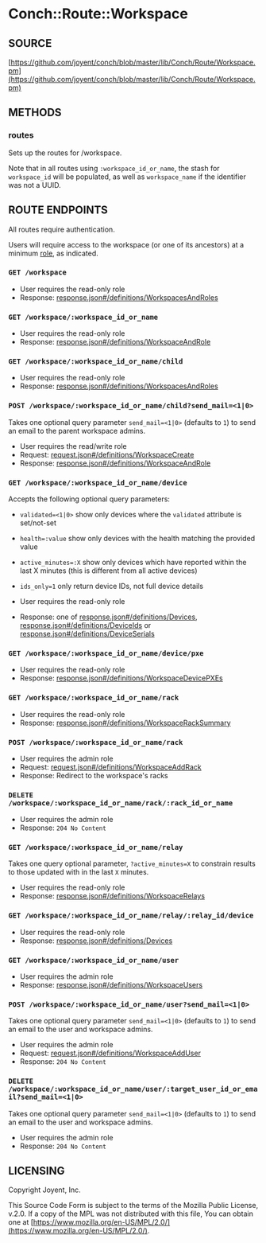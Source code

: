 # Conch::Route::Workspace

## SOURCE

[https://github.com/joyent/conch/blob/master/lib/Conch/Route/Workspace.pm](https://github.com/joyent/conch/blob/master/lib/Conch/Route/Workspace.pm)

## METHODS

### routes

Sets up the routes for /workspace.

Note that in all routes using `:workspace_id_or_name`, the stash for `workspace_id` will be
populated, as well as `workspace_name` if the identifier was not a UUID.

## ROUTE ENDPOINTS

All routes require authentication.

Users will require access to the workspace (or one of its ancestors) at a minimum
[role](../modules/Conch%3A%3ADB%3A%3AResult%3A%3AUserWorkspaceRole#role), as indicated.

### `GET /workspace`

- User requires the read-only role
- Response: [response.json#/definitions/WorkspacesAndRoles](../json-schema/response.json#/definitions/WorkspacesAndRoles)

### `GET /workspace/:workspace_id_or_name`

- User requires the read-only role
- Response: [response.json#/definitions/WorkspaceAndRole](../json-schema/response.json#/definitions/WorkspaceAndRole)

### `GET /workspace/:workspace_id_or_name/child`

- User requires the read-only role
- Response: [response.json#/definitions/WorkspacesAndRoles](../json-schema/response.json#/definitions/WorkspacesAndRoles)

### `POST /workspace/:workspace_id_or_name/child?send_mail=<1|0>`

Takes one optional query parameter `send_mail=<1|0>` (defaults to `1`) to send
an email to the parent workspace admins.

- User requires the read/write role
- Request: [request.json#/definitions/WorkspaceCreate](../json-schema/request.json#/definitions/WorkspaceCreate)
- Response: [response.json#/definitions/WorkspaceAndRole](../json-schema/response.json#/definitions/WorkspaceAndRole)

### `GET /workspace/:workspace_id_or_name/device`

Accepts the following optional query parameters:

- `validated=<1|0>` show only devices where the `validated` attribute is set/not-set
- `health=:value` show only devices with the health matching the provided value
- `active_minutes=:X` show only devices which have reported within the last X minutes (this is different from all active devices)
- `ids_only=1` only return device IDs, not full device details

- User requires the read-only role
- Response: one of [response.json#/definitions/Devices](../json-schema/response.json#/definitions/Devices), [response.json#/definitions/DeviceIds](../json-schema/response.json#/definitions/DeviceIds) or [response.json#/definitions/DeviceSerials](../json-schema/response.json#/definitions/DeviceSerials)

### `GET /workspace/:workspace_id_or_name/device/pxe`

- User requires the read-only role
- Response: [response.json#/definitions/WorkspaceDevicePXEs](../json-schema/response.json#/definitions/WorkspaceDevicePXEs)

### `GET /workspace/:workspace_id_or_name/rack`

- User requires the read-only role
- Response: [response.json#/definitions/WorkspaceRackSummary](../json-schema/response.json#/definitions/WorkspaceRackSummary)

### `POST /workspace/:workspace_id_or_name/rack`

- User requires the admin role
- Request: [request.json#/definitions/WorkspaceAddRack](../json-schema/request.json#/definitions/WorkspaceAddRack)
- Response: Redirect to the workspace's racks

### `DELETE /workspace/:workspace_id_or_name/rack/:rack_id_or_name`

- User requires the admin role
- Response: `204 No Content`

### `GET /workspace/:workspace_id_or_name/relay`

Takes one query optional parameter, `?active_minutes=X` to constrain results to
those updated with in the last `X` minutes.

- User requires the read-only role
- Response: [response.json#/definitions/WorkspaceRelays](../json-schema/response.json#/definitions/WorkspaceRelays)

### `GET /workspace/:workspace_id_or_name/relay/:relay_id/device`

- User requires the read-only role
- Response: [response.json#/definitions/Devices](../json-schema/response.json#/definitions/Devices)

### `GET /workspace/:workspace_id_or_name/user`

- User requires the admin role
- Response: [response.json#/definitions/WorkspaceUsers](../json-schema/response.json#/definitions/WorkspaceUsers)

### `POST /workspace/:workspace_id_or_name/user?send_mail=<1|0>`

Takes one optional query parameter `send_mail=<1|0>` (defaults to `1`) to send
an email to the user and workspace admins.

- User requires the admin role
- Request: [request.json#/definitions/WorkspaceAddUser](../json-schema/request.json#/definitions/WorkspaceAddUser)
- Response: `204 No Content`

### `DELETE /workspace/:workspace_id_or_name/user/:target_user_id_or_email?send_mail=<1|0>`

Takes one optional query parameter `send_mail=<1|0>` (defaults to `1`) to send
an email to the user and workspace admins.

- User requires the admin role
- Response: `204 No Content`

## LICENSING

Copyright Joyent, Inc.

This Source Code Form is subject to the terms of the Mozilla Public License,
v.2.0. If a copy of the MPL was not distributed with this file, You can obtain
one at [https://www.mozilla.org/en-US/MPL/2.0/](https://www.mozilla.org/en-US/MPL/2.0/).
